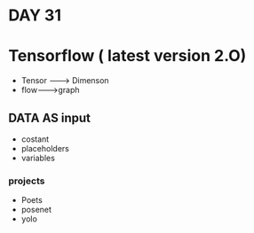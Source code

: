 # DAY 31
# Tensorflow (  latest version 2.O)
* Tensor ---> Dimenson
* flow--->graph
## DATA AS input
* costant
* placeholders
* variables
### projects
* Poets
* posenet
* yolo


